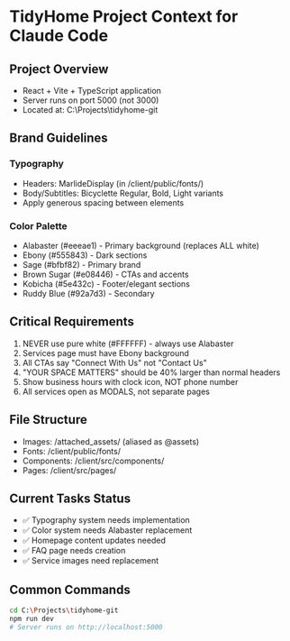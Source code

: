 # TidyHome Project Context for Claude Code

## Project Overview
- React + Vite + TypeScript application
- Server runs on port 5000 (not 3000)
- Located at: C:\Projects\tidyhome-git

## Brand Guidelines
### Typography
- Headers: MarlideDisplay (in /client/public/fonts/)
- Body/Subtitles: Bicyclette Regular, Bold, Light variants
- Apply generous spacing between elements

### Color Palette
- Alabaster (#eeeae1) - Primary background (replaces ALL white)
- Ebony (#555843) - Dark sections
- Sage (#bfbf82) - Primary brand
- Brown Sugar (#e08446) - CTAs and accents
- Kobicha (#5e432c) - Footer/elegant sections
- Ruddy Blue (#92a7d3) - Secondary

## Critical Requirements
1. NEVER use pure white (#FFFFFF) - always use Alabaster
2. Services page must have Ebony background
3. All CTAs say "Connect With Us" not "Contact Us"
4. "YOUR SPACE MATTERS" should be 40% larger than normal headers
5. Show business hours with clock icon, NOT phone number
6. All services open as MODALS, not separate pages

## File Structure
- Images: /attached_assets/ (aliased as @assets)
- Fonts: /client/public/fonts/
- Components: /client/src/components/
- Pages: /client/src/pages/

## Current Tasks Status
- ✅ Typography system needs implementation
- ✅ Color system needs Alabaster replacement
- ✅ Homepage content updates needed
- ✅ FAQ page needs creation
- ✅ Service images need replacement

## Common Commands
```bash
cd C:\Projects\tidyhome-git
npm run dev
# Server runs on http://localhost:5000